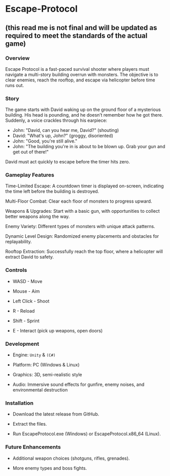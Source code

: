 # Escape-Protocol 
## (this read me is not final and will be updated as required to meet the standards of the actual game)

### Overview

Escape Protocol is a fast-paced survival shooter where players must navigate a multi-story building overrun with monsters. The objective is to clear enemies, reach the rooftop, and escape via helicopter before time runs out.

### Story

The game starts with David waking up on the ground floor of a mysterious building. His head is pounding, and he doesn’t remember how he got there. Suddenly, a voice crackles through his earpiece:

* John: "David, can you hear me, David?" (shouting)
* David: "What's up, John?" (groggy, disoriented)
* John: "Good, you're still alive."
* John: "The building you're in is about to be blown up. Grab your gun and get out of there!"

David must act quickly to escape before the timer hits zero.

### Gameplay Features

Time-Limited Escape: A countdown timer is displayed on-screen, indicating the time left before the building is destroyed.

Multi-Floor Combat: Clear each floor of monsters to progress upward.

Weapons & Upgrades: Start with a basic gun, with opportunities to collect better weapons along the way.

Enemy Variety: Different types of monsters with unique attack patterns.

Dynamic Level Design: Randomized enemy placements and obstacles for replayability.

Rooftop Extraction: Successfully reach the top floor, where a helicopter will extract David to safety.

### Controls

* WASD - Move

* Mouse - Aim

* Left Click - Shoot

* R - Reload

* Shift - Sprint

* E - Interact (pick up weapons, open doors)

### Development

* Engine: `Unity` & `(C#)`

* Platform: PC (Windows & Linux)

* Graphics: 3D, semi-realistic style

* Audio: Immersive sound effects for gunfire, enemy noises, and environmental destruction

### Installation

* Download the latest release from GitHub.

* Extract the files.

* Run EscapeProtocol.exe (Windows) or EscapeProtocol.x86_64 (Linux).

### Future Enhancements

* Additional weapon choices (shotguns, rifles, grenades).

* More enemy types and boss fights.
